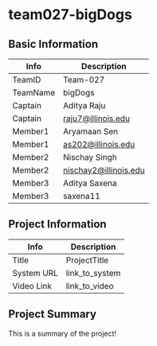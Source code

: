 # team027-bigDogs

## Basic Information

|   Info      |        Description     |
| ----------- | ---------------------- |
| TeamID      |        Team-027        |
| TeamName    |         bigDogs        |
| Captain     |       Aditya Raju      |
| Captain     |  raju7@illinois.edu    |
| Member1     |       Aryamaan Sen     |
| Member1     |   as202@illinois.edu   |
| Member2     |     Nischay Singh      |
| Member2     |  nischay2@illinois.edu |
| Member3     |      Aditya Saxena     |
| Member3     |      saxena11          |

## Project Information

|   Info      |        Description     |
| ----------- | ---------------------- |
|  Title      |       ProjectTitle     |
| System URL  |      link_to_system    |
| Video Link  |      link_to_video     |

## Project Summary

This is a summary of the project!
